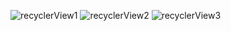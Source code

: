 ![recyclerView1](https://github.com/mariammohamed49/RecyclerView/assets/169510832/07b14b44-d8d9-433e-a156-aeb03c5dd869)
![recyclerView2](https://github.com/mariammohamed49/RecyclerView/assets/169510832/d84284a9-306d-4d30-a0ef-3e7826149226)
![recyclerView3](https://github.com/mariammohamed49/RecyclerView/assets/169510832/f37d3606-0835-4666-a971-75d43c57c9e2)





